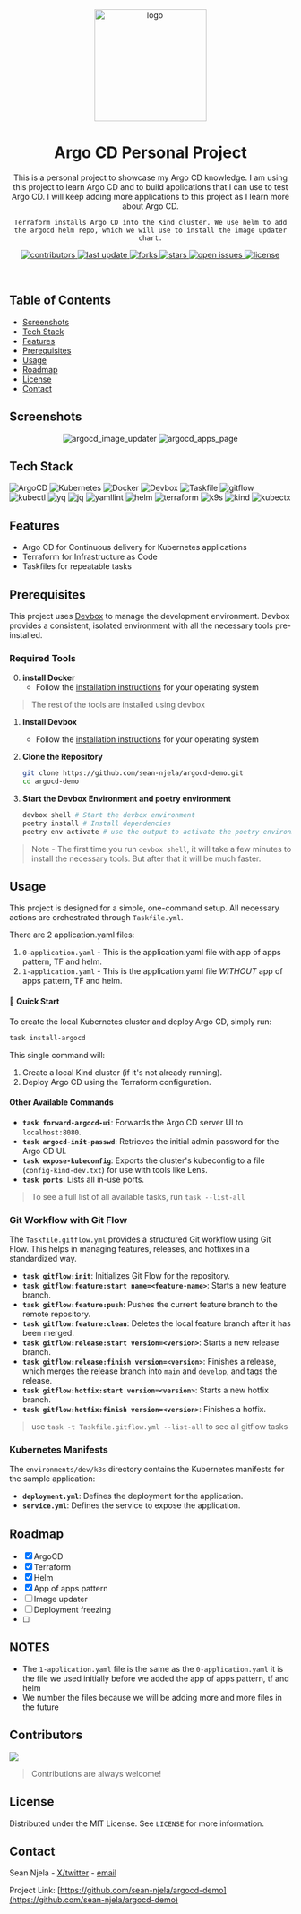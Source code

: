 <div align="center">

  <img src="assets/argocd.png" alt="logo" width="200" height="auto" />
  <h1>Argo CD Personal Project</h1>
  
  <p>
    This is a personal project to showcase my Argo CD knowledge. I am using this project to learn Argo CD and to build applications that I can use to test Argo CD. I will keep adding more applications to this project as I learn more about Argo CD.

    Terraform installs Argo CD into the Kind cluster. We use helm to add the argocd helm repo, which we will use to install the image updater chart.
  </p>
  
<p>
  <a href="https://github.com/sean-njela/argocd-demo/graphs/contributors">
    <img src="https://img.shields.io/github/contributors/sean-njela/argocd-demo" alt="contributors" />
  </a>
  <a href="">
    <img src="https://img.shields.io/github/last-commit/sean-njela/argocd-demo" alt="last update" />
  </a>
  <a href="https://github.com/sean-njela/argocd-demo/network/members">
    <img src="https://img.shields.io/github/forks/sean-njela/argocd-demo" alt="forks" />
  </a>
  <a href="https://github.com/sean-njela/argocd-demo/stargazers">
    <img src="https://img.shields.io/github/stars/sean-njela/argocd-demo" alt="stars" />
  </a>
  <a href="https://github.com/sean-njela/argocd-demo/issues/">
    <img src="https://img.shields.io/github/issues/sean-njela/argocd-demo" alt="open issues" />
  </a>
  <a href="https://github.com/sean-njela/argocd-demo/blob/master/LICENSE">
    <img src="https://img.shields.io/github/license/sean-njela/argocd-demo.svg" alt="license" />
  </a>
</p>

</div>

<br />

## Table of Contents

  * [Screenshots](#screenshots)
  * [Tech Stack](#tech-stack)
  * [Features](#features)
  * [Prerequisites](#prerequisites)
  * [Usage](#usage)
  * [Roadmap](#roadmap)
  * [License](#license)
  * [Contact](#contact)

## Screenshots

<div align="center"> 
  <img src="assets/screenshot2.png" alt="argocd_image_updater"/>
  <img src="assets/argocd_apps_page.webp" alt="argocd_apps_page"/>
</div>

## Tech Stack

![ArgoCD](https://img.shields.io/badge/ArgoCD-2.10.0-green)
![Kubernetes](https://img.shields.io/badge/Kubernetes-1.27.0-green)
![Docker](https://img.shields.io/badge/Docker-20.10.17-green)
![Devbox](https://img.shields.io/badge/Devbox-0.15.0-green)
![Taskfile](https://img.shields.io/badge/Taskfile-3.44.0-green)
![gitflow](https://img.shields.io/badge/gitflow-1.12-green)
![kubectl](https://img.shields.io/badge/kubectl-1.33-green)
![yq](https://img.shields.io/badge/yq-3.4-green)
![jq](https://img.shields.io/badge/jq-1.8-green)
![yamllint](https://img.shields.io/badge/yamllint-1.37-green)
![helm](https://img.shields.io/badge/helm-3.18-green)
![terraform](https://img.shields.io/badge/terraform-1.12-green)
![k9s](https://img.shields.io/badge/k9s-0.50-green)
![kind](https://img.shields.io/badge/kind-0.29-green)
![kubectx](https://img.shields.io/badge/kubectx-0.9-green)

## Features

- Argo CD for Continuous delivery for Kubernetes applications
- Terraform for Infrastructure as Code
- Taskfiles for repeatable tasks

## Prerequisites

This project uses [Devbox](https://www.jetify.com/devbox/) to manage the development environment. Devbox provides a consistent, isolated environment with all the necessary tools pre-installed.

### Required Tools

0. **install Docker**
   - Follow the [installation instructions](https://docs.docker.com/get-docker/) for your operating system

> The rest of the tools are installed using devbox

1. **Install Devbox**
   - Follow the [installation instructions](https://www.jetify.com/devbox/docs/installing_devbox/) for your operating system

2. **Clone the Repository**
   ```bash
   git clone https://github.com/sean-njela/argocd-demo.git
   cd argocd-demo
   ```

3. **Start the Devbox Environment and poetry environment**
   ```bash
   devbox shell # Start the devbox environment
   poetry install # Install dependencies
   poetry env activate # use the output to activate the poetry environment
   ```
> Note - The first time you run `devbox shell`, it will take a few minutes to install the necessary tools. But after that it will be much faster.

## Usage

This project is designed for a simple, one-command setup. All necessary actions are orchestrated through `Taskfile.yml`.

There are 2 application.yaml files:

1. `0-application.yaml` - This is the application.yaml file with app of apps pattern, TF and helm.
2. `1-application.yaml` - This is the application.yaml file *WITHOUT* app of apps pattern, TF and helm.


#### 🚀 Quick Start

To create the local Kubernetes cluster and deploy Argo CD, simply run:

```sh
task install-argocd
```

This single command will:
1.  Create a local Kind cluster (if it's not already running).
2.  Deploy Argo CD using the Terraform configuration.

#### Other Available Commands

-   **`task forward-argocd-ui`**: Forwards the Argo CD server UI to `localhost:8080`.
-   **`task argocd-init-passwd`**: Retrieves the initial admin password for the Argo CD UI.
-   **`task expose-kubeconfig`**: Exports the cluster's kubeconfig to a file (`config-kind-dev.txt`) for use with tools like Lens.
-   **`task ports`**: Lists all in-use ports.

> To see a full list of all available tasks, run `task --list-all`

### Git Workflow with Git Flow

The `Taskfile.gitflow.yml` provides a structured Git workflow using Git Flow. This helps in managing features, releases, and hotfixes in a standardized way.

- **`task gitflow:init`**: Initializes Git Flow for the repository.
- **`task gitflow:feature:start name=<feature-name>`**: Starts a new feature branch.
- **`task gitflow:feature:push`**: Pushes the current feature branch to the remote repository.
- **`task gitflow:feature:clean`**: Deletes the local feature branch after it has been merged.
- **`task gitflow:release:start version=<version>`**: Starts a new release branch.
- **`task gitflow:release:finish version=<version>`**: Finishes a release, which merges the release branch into `main` and `develop`, and tags the release.
- **`task gitflow:hotfix:start version=<version>`**: Starts a new hotfix branch.
- **`task gitflow:hotfix:finish version=<version>`**: Finishes a hotfix.

> use `task -t Taskfile.gitflow.yml --list-all` to see all gitflow tasks

### Kubernetes Manifests

The `environments/dev/k8s` directory contains the Kubernetes manifests for the sample application:

- **`deployment.yml`**: Defines the deployment for the application.
- **`service.yml`**: Defines the service to expose the application.


## Roadmap
* [x] ArgoCD
* [x] Terraform
* [x] Helm 
* [x] App of apps pattern
* [ ] Image updater
* [ ] Deployment freezing   
* [ ] 

## NOTES
- The `1-application.yaml` file is the same as the `0-application.yaml` it is the file we used initially before we added the app of apps pattern, tf and helm
- We number the files because we will be adding more and more files in the future

## Contributors

<a href="https://github.com/sean-njela/argocd-demo/graphs/contributors">
  <img src="https://contrib.rocks/image?repo=sean-njela/argocd-demo" />
</a>

> Contributions are always welcome!

## License

Distributed under the MIT License. See `LICENSE` for more information.

## Contact

Sean Njela - [X/twitter](https://x.com/devopssean) - [email](mailto:seannjela@gmail.com)

Project Link: [https://github.com/sean-njela/argocd-demo](https://github.com/sean-njela/argocd-demo)